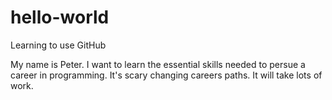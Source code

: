 # hello-world
Learning to use GitHub

My name is Peter. I want to learn the essential skills needed to persue a career in programming.
It's scary changing careers paths. It will take lots of work.
